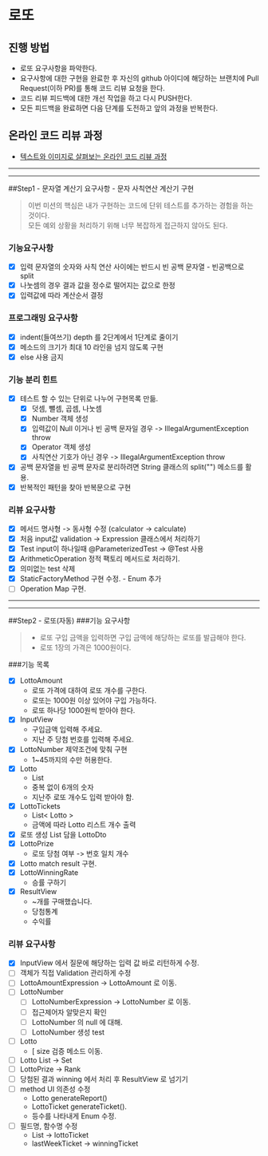 # 로또
## 진행 방법
* 로또 요구사항을 파악한다.
* 요구사항에 대한 구현을 완료한 후 자신의 github 아이디에 해당하는 브랜치에 Pull Request(이하 PR)를 통해 코드 리뷰 요청을 한다.
* 코드 리뷰 피드백에 대한 개선 작업을 하고 다시 PUSH한다.
* 모든 피드백을 완료하면 다음 단계를 도전하고 앞의 과정을 반복한다.

## 온라인 코드 리뷰 과정
* [텍스트와 이미지로 살펴보는 온라인 코드 리뷰 과정](https://github.com/next-step/nextstep-docs/tree/master/codereview)

---
---
##Step1 - 문자열 계산기 요구사항 - 문자 사칙연산 계산기 구현
> 이번 미션의 핵심은 내가 구현하는 코드에 단위 테스트를 추가하는 경험을 하는 것이다.<br>
> 모든 예외 상황을 처리하기 위해 너무 복잡하게 접근하지 않아도 된다.
### 기능요구사항
- [x] 입력 문자열의 숫자와 사칙 연산 사이에는 반드시 빈 공백 문자열 - 빈공백으로 split
- [x] 나눗셈의 경우 결과 값을 정수로 떨어지는 값으로 한정
- [x] 입력값에 따라 계산순서 결정
### 프로그래밍 요구사항
- [x] indent(들여쓰기) depth 를 2단계에서 1단계로 줄이기
- [x] 메소드의 크기가 최대 10 라인을 넘지 않도록 구현
- [x] else 사용 금지
### 기능 분리 힌트
- [x] 테스트 할 수 있는 단위로 나누어 구현목록 만듦.
  - [x] 덧셈, 뺄셈, 곱셈, 나눗셈
  - [x] Number 객체 생성
  - [x] 입력값이 Null 이거나 빈 공백 문자일 경우 -> IllegalArgumentException throw
  - [x] Operator 객체 생성
  - [x] 사칙연산 기호가 아닌 경우 -> IllegalArgumentException throw
- [x] 공백 문자열을 빈 공백 문자로 분리하려면 String 클래스의 split("") 메소드를 활용.
- [x] 반복적인 패턴을 찾아 반복문으로 구현 

### 리뷰 요구사항
- [x] 메서드 명사형 -> 동사형 수정 (calculator -> calculate)
- [x] 처음 input값 validation -> Expression 클래스에서 처리하기
- [x] Test input이 하나일때 @ParameterizedTest -> @Test 사용
- [x] ArithmeticOperation 정적 팩토리 메서드로 처리하기.
- [x] 의미없는 test 삭제
- [x] StaticFactoryMethod 구현 수정. - Enum 추가
- [ ] Operation Map 구현.
---

---
##Step2 - 로또(자동)
###기능 요구사항
> - 로또 구입 금액을 입력하면 구입 금액에 해당하는 로또를 발급해야 한다.
> - 로또 1장의 가격은 1000원이다.

###기능 목록
- [x] LottoAmount
  - 로또 가격에 대하여 로또 개수를 구한다.
  - 로또는 1000원 이상 있어야 구입 가능하다.
  - 로또 하나당 1000원씩 받아야 한다.
- [x] InputView
  - 구입금액 입력해 주세요.
  - 지난 주 당첨 번호를 입력해 주세요.
- [x] LottoNumber 제약조건에 맞춰 구현
  - 1~45까지의 수만 허용한다.
- [x] Lotto
  - List<LottoNumber>
  - 중복 없이 6개의 숫자 
  - 지난주 로또 개수도 입력 받아야 함.
- [x] LottoTickets
  - List< Lotto >
  - 금액에 따라 Lotto 리스트 개수 출력
- [x] 로또 생성 List 담을 LottoDto
- [x] LottoPrize
  - 로또 당첨 여부 -> 번호 일치 개수
- [x] Lotto match result 구현.
- [x] LottoWinningRate
  - 승률 구하기
- [x] ResultView
  - ~개를 구매했습니다.
  - 당첨통계
  - 수익률

### 리뷰 요구사항
- [x] InputView 에서 질문에 해당하는 입력 값 바로 리턴하게 수정.
- [ ] 객체가 직접 Validation 관리하게 수정
- [ ] LottoAmountExpression -> LottoAmount 로 이동.
- [ ] LottoNumber
  - [ ] LottoNumberExpression -> LottoNumber 로 이동.
  - [ ] 접근제어자 알맞은지 확인
  - [ ] LottoNumber 의 null 에 대해.
  - [ ] LottoNumber 생성 test
- [ ] Lotto 
  - [ size 검증 메소드 이동.
- [ ] Lotto List -> Set
- [ ] LottoPrize -> Rank
- [ ] 당첨된 결과 winning 에서 처리 후 ResultView 로 넘기기
- [ ] method UI 의존성 수정
  - Lotto generateReport()
  - LottoTicket generateTicket().
  - 등수를 나타내게 Enum 수정.
- [ ] 필드명, 함수명 수정
  - List<lotto> -> lottoTicket
  - lastWeekTicket -> winningTicket

